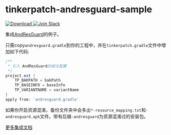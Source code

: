 # tinkerpatch-andresguard-sample

[ ![Download](https://api.bintray.com/packages/simsun/maven/tinkerpatch-android-sdk/images/download.svg) ](https://bintray.com/simsun/maven/tinkerpatch-android-sdk/_latestVersion)
[![Join Slack](https://slack.tinkerpatch.com/badge.svg)](https://slack.tinkerpatch.com)

集成[AndResGuard](https://github.com/shwenzhang/AndResGuard)的例子。

只需copy`andresguard.gradle`到你的工程中，并在`tinkerpatch.gradle`文件中增加如下代码:
```gradle
/**
 * 引入 AndResGuard的相关配置
 */
project.ext {
    TP_BAKPATH = bakPath
    TP_BASEINFO = baseInfo
    TP_VARIANTNAME = variantName
}
apply from: 'andresguard.gradle'
```

如果你开启资源混淆，备份文件夹中会多出`*-resource_mapping.txt`和`-andresguard.apk`文件。带有后缀`-andresguard`为资源混淆过的安装包。

[更多集成文档](http://tinkerpatch.com/Docs/intro)
